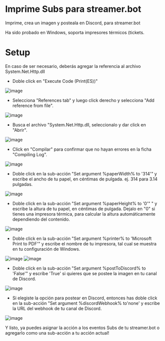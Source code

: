 # Imprime Subs para streamer.bot
Imprime, crea un imagen y posteala en Discord, para streamer.bot

Ha sido probado en Windows, soporta impresores térmicos (tickets.

# Setup

En caso de ser necesario, deberás agregar la referencia al archivo System.Net.Http.dll

- Doble click en "Execute Code (Print(ES))"

![image](https://user-images.githubusercontent.com/494355/172022437-0538e020-560b-4ba3-b1f6-19f0165aa503.png)

- Selecciona "References tab" y luego click derecho y selecciona "Add reference from file".

![image](https://user-images.githubusercontent.com/494355/172022479-48b88eed-0b82-462e-8a95-e4c1080d41b3.png)

- Busca el archivo "System.Net.Http.dll, seleccionalo y dar click en "Abrir".

![image](https://user-images.githubusercontent.com/494355/172022569-4222b8f2-a071-4e99-b79f-c4a6b44cab64.png)

- Click en "Compilar" para confirmar que no hayan errores en la ficha "Compiling Log".

![image](https://user-images.githubusercontent.com/494355/172022609-fdc16bc2-6f39-4506-843b-5bccee35cd1f.png)

- Doble click en la sub-acción "Set argument %paperWidth% to '314'" y escribe el ancho de tu papel, en céntimas de pulgada.  ej. 314 para 3.14 pulgadas.

![image](https://user-images.githubusercontent.com/494355/172022691-e9adea4d-5be0-423c-9fce-d63dd4e6aaea.png)

- Doble click en la sub-acción "Set argument %paperHeight% to '0'" " y escribe la altura de tu papel, en céntimas de pulgada.  Dejalo en "0" si tienes una impresora térmica, para calcular la altura automáticamente dependiendo del contenido.

![image](https://user-images.githubusercontent.com/494355/172022736-225012a7-6e5c-4035-961b-9ccb9ab838c6.png)

- Doble click en la sub-acción "Set argument %printer% to 'Microsoft Print to PDF'" y escribe el nombre de tu impresora, tal cual se muestra en tu configuración de Windows.

![image](https://user-images.githubusercontent.com/494355/172023638-64a2d09e-700c-44a5-ac63-8b187fc97c07.png)
![image](https://user-images.githubusercontent.com/494355/172022351-f02fdd2b-5678-4e4b-acef-4889a6afe11b.png)

- Doble click en la sub-acción "Set argument %postToDiscord% to 'False'" y escribe 'True' si quieres que se postee la imagen en tu canal de Discord.

![image](https://user-images.githubusercontent.com/494355/172023747-12662d28-0479-4923-940a-fb5a51a1d75c.png)

- Si elegiste la opción para postear en Discord, entonces has doble click en la sub-acción "Set argument %discordWebhook% to'none' y escribe la URL del webhook de tu canal de Discord.

![image](https://user-images.githubusercontent.com/494355/172023803-470a3c58-7928-4956-9e2d-6447703d402a.png)

Y listo, ya puedes asignar la acción a los eventos Subs de tu streamer.bot o agregarlo como una sub-acción a tu acción actual!
